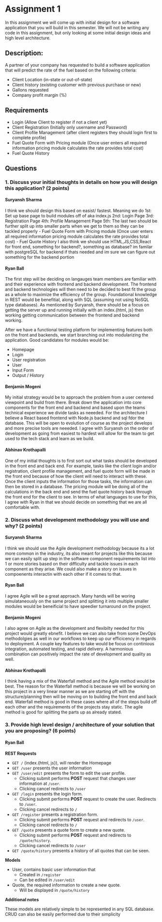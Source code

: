 # Assignment 1

In this assignment we will come up with initial design for a software application that you will build in this semester.
We will not be writing any code in this assignment, but only looking at some initial design ideas and high level architecture.

## Description:

A partner of your company has requested to build a software application that will predict the rate of the fuel based on the following criteria:

- Client Location (in-state or out-of-state)
- Client history (existing customer with previous purchase or new)
- Gallons requested
- Company profit margin (%)

## Requirements

- Login (Allow Client to register if not a client yet)
- Client Registration (Initially only username and Password)
- Client Profile Management (after client registers they should login first to complete profile)
- Fuel Quote Form with Pricing module (Once user enters all required information pricing module calculates the rate provides total cost)
- Fuel Quote History

## Questions

### 1. Discuss your initial thoughts in details on how you will design this application? (2 points)

#### Suryansh Sharma

I think we should design this based on easist/ fastest.
Meaning we do
1st: Set up base page to build modules off of aka index.js
2nd: Login Page
3rd: Registration Page
4th: Profile Management Page
5th: The last two should be further split up into smaller parts when we get to them so they can be tackled properly - Fuel Quote Form with Pricing module (Once user enters all required information pricing module calculates the rate provides total cost) - Fuel Quote History
I also think we should use HTML,JS,CSS,React for front end, something for backend?, something as database?
im familar with postgreSQL for backend if thats needed and im sure we can figure out something for the backend portion

#### Ryan Ball

The first step will be deciding on langauges team members are familiar with and their experience with frontend and backend development. The frontend and backend technologies will then need to be decided to best fit the group as a whole to maximize the efficiency of the group. Foundational knowledge in REST would be benefitial, along with SQL (assuming not using NoSQL type databases). As mentioned by Suryansh, there should be a focus on getting the server up and running initially with an index.{html, js} then working getting communication between the frontend and backend working.

After we have a functional testing platform for implementing features both on the front and backends, we start branching out into modularizing the application. Good candidates for modules would be:

- Homepage
- Login
- User registration
- User
- Input Form
- Output / History

#### Benjamin Mogeni

My initial strategy would be to approach the problem from a user centered viewpoint and build from there. Break down the application into core components for the front end and backend and based upon the teams technical experience we divide tasks as neeeded. For the architecture I believe a React based frontend with Node.js backend and sql fdor the database. This will be open to evolution of course as the project develops and more precise tools are neeeded. I agree with Suryansh on the order of development as going from easiest to hardest will allow for the team to get used to the tech stack and learn as we build.

#### Abhinav Krothapalli

One of my initial thoughts is to first sort out what tasks should be developed in the front end and back end. For example, tasks like the client login and/or registration, client profile management, and fuel quote form will be made in the front end because of how the client will need to interact with these. Once the client inputs the information for those tasks, the information can then be stored in a database. The pricing module will be doing all of the calculations in the back end and send the fuel quote history back through the front end for the client to see. In terms of what languages to use for this, I agree with Ryan in that we should decide on something that we are all comfortable with.

### 2. Discuss what development methodology you will use and why? (2 points)

#### Suryansh Sharma

I think we should use the Agile development methodology because its a lot more common in the industry,
its also meant for projects like this because we can easily split up step in the software component requirements list into 1 or more stories based on their difficulty and tackle issues in each component as they arise. We could also make a story on issues in compoenents interactin with each other if it comes to that.

#### Ryan Ball

I agree Agile will be a great approach. Many hands will be woring simulataneously on the same project and splitting it into multiple smaller modules would be beneificial to have speedier turnaround on the project.

#### Benjamin Mogeni
I also agree on Agile as the development and flexibilty needed for this project would greatly ebnefit. I believe we can also take from some DevOps methodolgies as well in our workflows to keep up our efficicency in regards to deployment. A couple key features to take would be focus on continious integration, automated testing, and rapid delivery. A harmonious combination can positively impact the rate of development and quality as well.

#### Abhinav Krothapalli

I think having a mix of the Waterfall method and the Agile method would be best. The reason for the Waterfall method is because we will be working on this project in a very linear manner as we are starting off with the structure/planning then will be moving on to building the front end and back end. Waterfall method is good in these cases where all of the steps build off each other and the requirements of the projects stay static. The agile method is good for splitting the parts up as already stated.

### 3. Provide high level design / architecture of your solution that you are proposing? (6 points)

#### Ryan Ball

**REST Requests**

- `GET /` (index.{html, js}), will render the Homepage
- `GET /user` presents the user information
- `GET /user/edit` presents the form to edit the user profile.
  - Clicking submit performs **POST** request that changes user information at `/user`.
  - Clicking cancel redirects to `/user`
- `GET /login` presents the login form.
  - Clicking submit performs **POST** request to create the user. Redirects to `/user`.
  - Clicking cancel redirects to `/`
- `GET /register` presents a registration form.
  - Clicking submit performs **POST** request and redirects to `/user`.
  - Clicking cancel redirects to `/`
- `GET /quote` presents a quote form to create a new quote.
  - Clicking submit performs **POST** request and redirects to `/quote/history`.
  - Clicking cancel redirects to `/user`
- `GET /quote/history` presents a history of all quotes that can be seen.

**Models**

- User, contains basic user information that
  - Created in `/register`
  - Can be edited in `/user/edit`
- Quote, the required information to create a new quote.
  - Will be displayed in `/quote/history`

**Additional notes**

These models are relatively simple to be represented in any SQL database. CRUD can also be easily performed due to their simplicity
